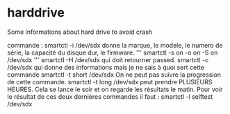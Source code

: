# harddrive
Some informations about hard drive to avoid crash

commande : smartctl -i /dev/sdx donne la marque, le modele, le numero de série, la capacité du disque dur, le firmware.
'''
smartctl -s on -o on -S on /dev/sdx
'''
    smartctl -H /dev/sdx qui doit retourner passed.
smartctl -c /dev/sdx  qui donne des informations mais je ne sais à quoi sert cette commande
smartctl -t short /dev/sdx On ne peut pas suivre la progression de cette commande. 
smartctl -t long /dev/sdx peut prendre PLUSIEURS HEURES. Cela se lance le soir et on regarde les résultats le matin.
Pour voir le résultat de ces deux dernières commandes il faut : smartctl -l selftest /dev/sdx
